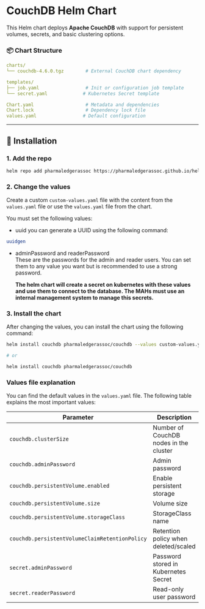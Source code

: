 # CouchDB Helm Chart

This Helm chart deploys **Apache CouchDB** with support for persistent volumes, secrets, and basic clustering options.

### 📦 Chart Structure

```yaml
charts/
└── couchdb-4.6.0.tgz        # External CouchDB chart dependency

templates/
├── job.yaml                 # Init or configuration job template
└── secret.yaml             # Kubernetes Secret template

Chart.yaml                   # Metadata and dependencies
Chart.lock                   # Dependency lock file
values.yaml                 # Default configuration
```

---

## 🧰 Installation

### 1. Add the repo

```bash
helm repo add pharmaledgerassoc https://pharmaledgerassoc.github.io/helm-charts
```

### 2. Change the values

Create a custom `custom-values.yaml` file with the content from the `values.yaml` file or use the `values.yaml` file from the chart.

You must set the following values:

- uuid
	you can generate a UUID using the following command:
	
```bash
uuidgen
```

- adminPassword and readerPassword  
  These are the passwords for the admin and reader users. You can set them to any value you want but is recommended to use a strong password.
  
  **The helm chart will create a secret on kubernetes with these values and use them to connect to the database. The MAHs must use an internal management system to manage this secrets.**

### 3. Install the chart

After changing the values, you can install the chart using the following command:

```bash
helm install couchdb pharmaledgerassoc/couchdb --values custom-values.yaml

# or

helm install couchdb pharmaledgerassoc/couchdb

```

### Values file explanation

You can find the default values in the `values.yaml` file. The following table explains the most important values:

|Parameter|Description|Default|
|---|---|---|
|`couchdb.clusterSize`|Number of CouchDB nodes in the cluster|`1`|
|`couchdb.adminPassword`|Admin password|`REPLACE_ME_ADMIN_PASSWORD`|
|`couchdb.persistentVolume.enabled`|Enable persistent storage|`true`|
|`couchdb.persistentVolume.size`|Volume size|`10Gi`|
|`couchdb.persistentVolume.storageClass`|StorageClass name|`"gp3-encrypted"`|
|`couchdb.persistentVolumeClaimRetentionPolicy`|Retention policy when deleted/scaled|`Retain/Delete`|
|`secret.adminPassword`|Password stored in Kubernetes Secret|`REPLACE_ME_ADMIN_PASSWORD`|
|`secret.readerPassword`|Read-only user password|`REPLACE_ME_READER_PASSWORD`|
